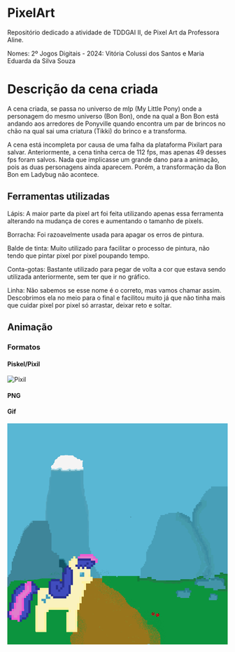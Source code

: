 # PixelArt
Repositório dedicado a atividade de TDDGAI II, de Pixel Art da Professora Aline.

<p>Nomes: 2º Jogos Digitais - 2024: Vitória Colussi dos Santos e Maria Eduarda da Silva Souza</p>

<h1>Descrição da cena criada</h1>
<p>A cena criada, se passa no universo de mlp (My Little Pony) onde a personagem do mesmo universo (Bon Bon), onde na qual a Bon Bon está andando aos arredores de Ponyville quando encontra um par de brincos no chão na qual sai uma criatura (Tikki) do brinco e a transforma. </p>
<p>A cena está incompleta por causa de uma falha da plataforma Pixilart para salvar. Anteriormente, a cena tinha cerca de 112 fps, mas apenas 49 desses fps foram salvos. Nada que implicasse um grande dano para a animação, pois as duas personagens ainda aparecem. Porém, a transformação da Bon Bon em Ladybug não acontece.</p>

<h2>Ferramentas utilizadas</h2>

<p>Lápis: A maior parte da pixel art foi feita utilizando apenas essa ferramenta alterando na mudança de cores e aumentando o tamanho de pixels.</p>
<p>Borracha: Foi razoavelmente usada para apagar os erros de pintura.</p>
<p>Balde de tinta: Muito utilizado para facilitar o processo de pintura, não tendo que pintar pixel por pixel poupando tempo.</p>
<p>Conta-gotas: Bastante utilizado para pegar de volta a cor que estava sendo utilizada anteriormente, sem ter que ir no gráfico.</p>
<p>Linha: Não sabemos se esse nome é o correto, mas vamos chamar assim. Descobrimos ela no meio para o final e facilitou muito já que não tinha mais que cuidar pixel por pixel só arrastar, deixar reto e soltar.</p>

<h2>Animação</h2>

<h3>Formatos</h3>

<h4>Piskel/Pixil</h4>
<img src="https://github.com/SouzaDuda/PixelArt/blob/main/BonBonTikki.pixil" alt="Pixil">

<h4>PNG</h4>


<h4>Gif</h4>

<img src="https://github.com/SouzaDuda/PixelArt/blob/main/pixil-gif-drawing.gif" alt="GIF">
